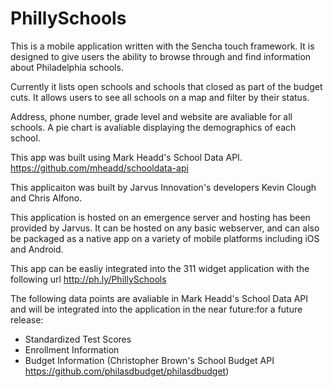 PhillySchools
=============

This is a mobile application written with the Sencha touch framework. It is designed to give users the ability to browse through and find information about Philadelphia schools.

Currently it lists open schools and schools that closed as part of the budget cuts. It allows users to see all schools on a map and filter by their status.

Address, phone number, grade level and website are avaliable for all schools. A pie chart is avaliable displaying the demographics of each school.

This app was built using Mark Headd's School Data API. https://github.com/mheadd/schooldata-api

This applicaiton was built by Jarvus Innovation's developers Kevin Clough and Chris Alfono. 

This application is hosted on an emergence server and hosting has been provided by Jarvus. It can be hosted on any basic webserver, and can also be packaged as a native app on a variety of mobile platforms including iOS and Android.

This app can be easliy integrated into the 311 widget application with the following url http://ph.ly/PhillySchools

The following data points are avaliable in Mark Headd's School Data API and will be integrated into the application in the near future:for a future release:
- Standardized Test Scores
- Enrollment Information
- Budget Information (Christopher Brown's School Budget API https://github.com/philasdbudget/philasdbudget)